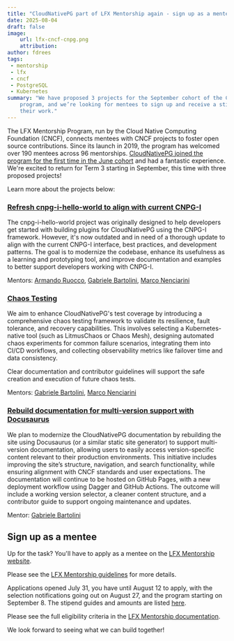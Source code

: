 ```yaml
---
title: "CloudNativePG part of LFX Mentorship again - sign up as a mentee!"
date: 2025-08-04
draft: false
image:
    url: lfx-cncf-cnpg.png
    attribution:
author: fdrees
tags:
 - mentorship
 - lfx
 - cncf
 - PostgreSQL
 - Kubernetes
summary: "We have proposed 3 projects for the September cohort of the CNCF's LFX Mentorship 
    program, and we’re looking for mentees to sign up and receive a stipend for 
    their work."
---
```


The LFX Mentorship Program, run by the Cloud Native Computing Foundation (CNCF), 
connects mentees with CNCF projects to foster open source contributions. 
Since its launch in 2019, the program has welcomed over 190 mentees across 96 
mentorships. [CloudNativePG joined the program for the first time in the June cohort](https://cloudnative-pg.io/blog/lfx-cncf-mentorship/) 
and had a fantastic experience. We're excited to return for Term 3 starting in 
September, this time with three proposed projects!

Learn more about the projects below:

### [Refresh cnpg-i-hello-world to align with current CNPG-I](https://mentorship.lfx.linuxfoundation.org/project/cabc7391-4956-42b2-b91c-d261816b7289) 

The cnpg-i-hello-world project was originally designed to help developers get 
started with building plugins for CloudNativePG using the CNPG-I framework. 
However, it's now outdated and in need of a thorough update to align with the 
current CNPG-I interface, best practices, and development patterns. The goal is 
to modernize the codebase, enhance its usefulness as a learning and prototyping 
tool, and improve documentation and examples to better support developers 
working with CNPG-I.

Mentors: [Armando Ruocco](https://github.com/armru), [Gabriele Bartolini](https://github.com/gbartolini), [Marco Nenciarini](https://github.com/mnencia)


### [Chaos Testing](https://mentorship.lfx.linuxfoundation.org/project/0858ce07-0c90-47fa-a1a0-95c6762f00ff) 

We aim to enhance CloudNativePG's test coverage by introducing a comprehensive 
chaos testing framework to validate its resilience, fault tolerance, and 
recovery capabilities. This involves selecting a Kubernetes-native tool (such 
as LitmusChaos or Chaos Mesh), designing automated chaos experiments for common 
failure scenarios, integrating them into CI/CD workflows, and collecting 
observability metrics like failover time and data consistency. 

Clear documentation and contributor guidelines will support the safe creation 
and execution of future chaos tests.

Mentors: [Gabriele Bartolini](https://github.com/gbartolini), [Marco Nenciarini](https://github.com/mnencia)

### [Rebuild documentation for multi-version support with Docusaurus](https://mentorship.lfx.linuxfoundation.org/project/86a647c1-88c7-474f-b093-6abb58197083)

We plan to modernize the CloudNativePG documentation by rebuilding the site 
using Docusaurus (or a similar static site generator) to support multi-version 
documentation, allowing users to easily access version-specific content relevant 
to their production environments. This initiative includes improving the site’s 
structure, navigation, and search functionality, while ensuring alignment with 
CNCF standards and user expectations. The documentation will continue to be 
hosted on GitHub Pages, with a new deployment workflow using Dagger and GitHub 
Actions. The outcome will include a working version selector, a cleaner content 
structure, and a contributor guide to support ongoing maintenance and updates.

Mentor: [Gabriele Bartolini](https://github.com/gbartolini)

## Sign up as a mentee

Up for the task? You'll have to apply as a mentee on the [LFX Mentorship website](https://lfx.linuxfoundation.org/tools/mentorship/). 

Please see the [LFX Mentorship guidelines](https://docs.linuxfoundation.org/lfx/mentorship/mentee-guide) for more details. 

Applications opened July 31, you have until August 12 to apply, with the selection 
notifications going out on August 27, and the program starting on September 8. 
The stipend guides and amounts are listed [here](https://docs.linuxfoundation.org/lfx/mentorship/mentee-stipends).

Please see the full eligibility criteria in the [LFX Mentorship documentation](https://docs.linuxfoundation.org/lfx/mentorship/mentees).

We look forward to seeing what we can build together!